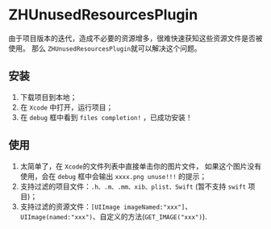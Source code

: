 # ZHUnusedResourcesPlugin
由于项目版本的迭代，造成不必要的资源增多，很难快速获知这些资源文件是否被使用。
那么 `ZHUnusedResourcesPlugin`就可以解决这个问题。

## 安装
1. 下载项目到本地； 
2. 在 `Xcode` 中打开，运行项目； 
3. 在 `debug` 框中看到 `files completion!` ，已成功安装！

## 使用
1. 太简单了，在 `Xcode`的文件列表中直接单击你的图片文件，
如果这个图片没有使用，会在 `debug` 框中会输出 `xxxx.png unuse!!!` 的提示；  
2. 支持过滤的项目文件：`.h、.m、.mm、xib、plist、Swift` (暂不支持 `swift` 项目)；
3. 支持过滤的资源文件：`[UIImage imageNamed:"xxx"]`、`UIImage(named:"xxx")`、自定义的方法(`GET_IMAGE("xxx")`).
